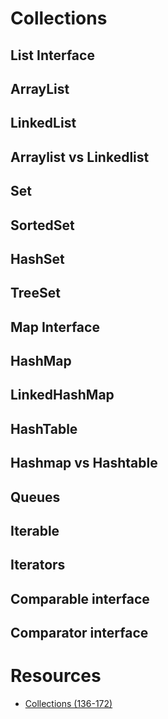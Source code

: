 # Collections

## List Interface
## ArrayList
## LinkedList
## Arraylist vs Linkedlist
## Set
## SortedSet
## HashSet
## TreeSet
## Map Interface
## HashMap
## LinkedHashMap
## HashTable
## Hashmap vs Hashtable
## Queues
## Iterable 
## Iterators
## Comparable interface
## Comparator interface


# Resources
* [Collections (136-172)](https://www.youtube.com/playlist?list=PLd3UqWTnYXOmx_J1774ukG_rvrpyWczm0)
